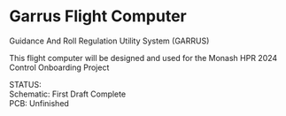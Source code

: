 # Garrus Flight Computer

Guidance And Roll Regulation Utility System (GARRUS)  
  

This flight computer will be designed and used for the Monash HPR 2024 Control Onboarding Project  
  
STATUS:   
  Schematic: First Draft Complete  
  PCB: Unfinished  
